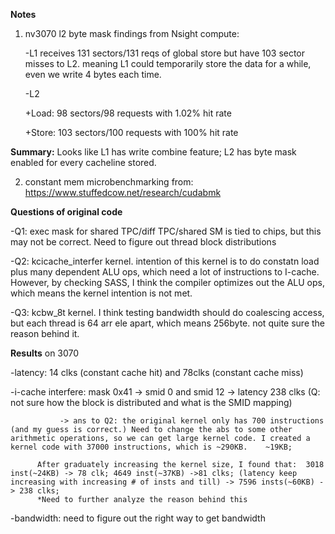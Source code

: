 **Notes**
1. nv3070 l2 byte mask findings from Nsight compute:
   
   -L1 receives 131 sectors/131 reqs of global store but have 103 sector misses to L2. meaning L1 could temporarily store the data for a while, even we write 4 bytes each time.
   
   -L2
  
      +Load: 98 sectors/98 requests with 1.02% hit rate
     
      +Store: 103 sectors/100 requests with 100% hit rate


**Summary:** Looks like L1 has write combine feature; L2 has byte mask enabled for every cacheline stored.

2. constant mem microbenchmarking from: https://www.stuffedcow.net/research/cudabmk

**Questions of original code**

   -Q1: exec mask for shared TPC/diff TPC/shared SM  is tied to chips, but this may not be correct. Need to figure out thread block distributions

   -Q2: kcicache_interfer kernel. intention of this kernel is to do constatn load plus many dependent ALU ops, which need a lot of instructions to I-cache. However, by checking SASS, I think the compiler optimizes out the ALU ops, which means the kernel intention is not met.

   -Q3: kcbw_8t kernel. I think testing bandwidth should do coalescing access, but each thread is 64 arr ele apart, which means 256byte. not quite sure the reason behind it.

**Results** on 3070

   -latency: 14 clks (constant cache hit) and 78clks (constant cache miss)
   
   -i-cache interfere:  mask 0x41 -> smid 0 and smid 12 -> latency 238 clks  (Q: not sure how the block is distributed and what is the SMID mapping) 
   
               -> ans to Q2: the original kernel only has 700 instructions (and my guess is correct.) Need to change the abs to some other arithmetic operations, so we can get large kernel code. I created a kernel code with 37000 instructions, which is ~290KB.    ~19KB;  

          After graduately increasing the kernel size, I found that:  3018 inst(~24KB) -> 78 clk; 4649 inst(~37KB) ->81 clks; (latency keep increasing with increasing # of insts and till) -> 7596 insts(~60KB) -> 238 clks;
          *Need to further analyze the reason behind this

   -bandwidth: need to figure out the right way to get bandwidth
